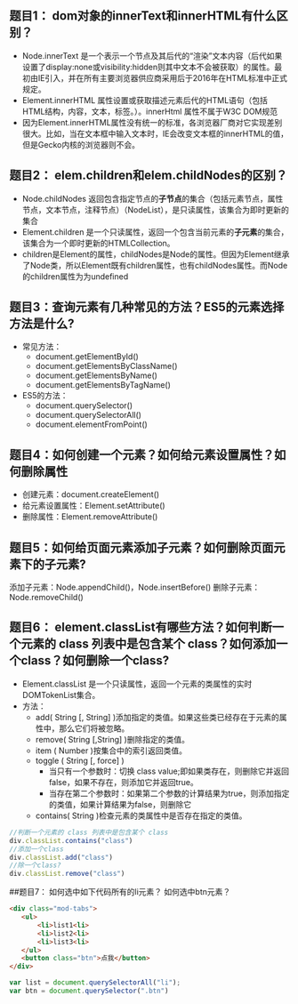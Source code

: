 ## 题目1： dom对象的innerText和innerHTML有什么区别？
* Node.innerText 是一个表示一个节点及其后代的“渲染”文本内容（后代如果设置了display:none或visibility:hidden则其中文本不会被获取）的属性。最初由IE引入，并在所有主要浏览器供应商采用后于2016年在HTML标准中正式规定。
* Element.innerHTML 属性设置或获取描述元素后代的HTML语句（包括HTML结构，内容，文本，标签。）。innerHtml 属性不属于W3C DOM规范
* 因为Element.innerHTML属性没有统一的标准，各浏览器厂商对它实现差别很大。比如，当在文本框中输入文本时，IE会改变文本框的innerHTML的值，但是Gecko内核的浏览器则不会。


## 题目2： elem.children和elem.childNodes的区别？
* Node.childNodes 返回包含指定节点的**子节点**的集合（包括元素节点，属性节点，文本节点，注释节点）（NodeList），是只读属性，该集合为即时更新的集合
* Element.children 是一个只读属性，返回一个包含当前元素的**子元素**的集合，该集合为一个即时更新的HTMLCollection。
* children是Element的属性，childNodes是Node的属性。但因为Element继承了Node类，所以Element既有children属性，也有childNodes属性。而Node的children属性为为undefined

## 题目3：查询元素有几种常见的方法？ES5的元素选择方法是什么?
* 常见方法：
    * document.getElementById()
    * document.getElementsByClassName()
    * document.getElementsByName()
    * document.getElementsByTagName()
* ES5的方法：
    * document.querySelector()
    * document.querySelectorAll()
    * document.elementFromPoint()

## 题目4：如何创建一个元素？如何给元素设置属性？如何删除属性
* 创建元素：document.createElement()
* 给元素设置属性：Element.setAttribute()
* 删除属性：Element.removeAttribute()

## 题目5：如何给页面元素添加子元素？如何删除页面元素下的子元素?
添加子元素：Node.appendChild()，Node.insertBefore()
删除子元素：Node.removeChild() 

## 题目6： element.classList有哪些方法？如何判断一个元素的 class 列表中是包含某个 class？如何添加一个class？如何删除一个class?
* Element.classList 是一个只读属性，返回一个元素的类属性的实时 DOMTokenList集合。
* 方法：
    * add( String [, String] )添加指定的类值。如果这些类已经存在于元素的属性中，那么它们将被忽略。
    * remove( String [,String] )删除指定的类值。
    * item ( Number )按集合中的索引返回类值。
    * toggle ( String [, force] )
        * 当只有一个参数时：切换 class value;即如果类存在，则删除它并返回false，如果不存在，则添加它并返回true。
        * 当存在第二个参数时：如果第二个参数的计算结果为true，则添加指定的类值，如果计算结果为false，则删除它
    * contains( String )检查元素的类属性中是否存在指定的类值。

```javascript
//判断一个元素的 class 列表中是包含某个 class
div.classList.contains("class")
//添加一个class
div.classList.add("class")
//除一个class?
div.classList.remove("class")
```

##题目7： 如何选中如下代码所有的li元素？ 如何选中btn元素？
```html
<div class="mod-tabs">
   <ul>
       <li>list1<li>
       <li>list2<li>
       <li>list3<li>
   </ul>
   <button class="btn">点我</button>
</div>
```
```javascript
var list = document.querySelectorAll("li");
var btn = document.querySelector(".btn")
```